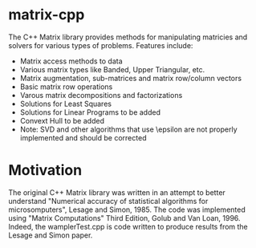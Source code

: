 # matrix-cpp
The C++ Matrix library provides methods for manipulating matricies and solvers for various types of problems.  Features include:

* Matrix access methods to data
* Various matrix types like Banded, Upper Triangular, etc.
* Matrix augmentation, sub-matrices and matrix row/column vectors
* Basic matrix row operations
* Varous matrix decompositions and factorizations
* Solutions for Least Squares
* Solutions for Linear Programs to be added
* Convext Hull to be added
* Note: SVD and other algorithms that use \epsilon are not properly implemented and should be corrected

# Motivation
The original C++ Matrix library was written in an attempt to better understand "Numerical accuracy of statistical algorithms for microsomputers", Lesage and Simon, 1985.  The code was implemented using "Matrix Computations" Third Edition, Golub and Van Loan, 1996.  Indeed, the wamplerTest.cpp is code written to produce results from the Lesage and Simon paper.


